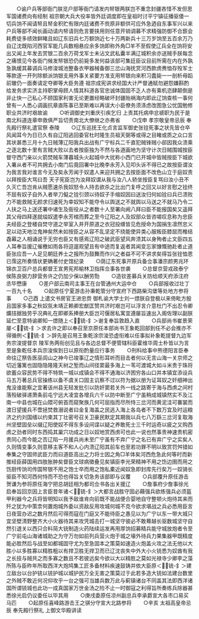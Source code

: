 <!-- { "loadSidebar": true } -->
　　○谕户兵等部衙门朕览户部等衙门请发内帑银两朕岂不重念封疆吝惜不发但思军国诸费向有经制  祖宗朝大兵大役率皆外廷调度即在皇祖时讨平宁镇征播驱倭一切兵饷不闻请帑且帑金积贮有限内廷诸费不赀原非额供可应外急迺自东事军兴以来户兵等部不闻长画动请内帑请则危言要挟用则任意开销调募不求精强防御不合窾会耗费徒多绩效鲜睹且如辽东旧兵七万额饷近七十万两新兵十三万岁饷至五百余万乃自辽沈既陷河西官军能几兵数相悬应余多饷即称外角□羊不至假使辽兵全在饷将安出又闻上年发去赏银二百余万荷戈军士未沾文武私囊半满辽城积余亦送贼手朕每念之痛恨见今各衙门候发帑银恐仍前毙多发何益该部可集廷臣议目前所需在内在外孰急孰缓其募调兵马修浚城池整备衣甲器械备御三岔山海抚赏河西款虏赉恤存殁军士等款逐一开列除额派饷银支用外事关紧要方准支用帑银向来积习蠹毙一一剖析毋蹈前辙仍一面奏请定夺卿等大臣务遵  祖宗成宪讲求经国大计严督通赋勿避怨嫌斟酌给发务求实济主持职掌毋顾人情其科道各官忠诚体国固不乏人亦有乘机恣肆颠倒是非止快一己私心不顾国家利害无论更置经略破坏封疆贻祸海内即此辽饷查核一事何曾有一人悉心调画抗章直陈事已至斯难以再误大小臣僚务须涤虑改图急公忧国勉修职业共济时艰故谕
　　○听调御史刘重庆引疾乞归  上责其托病申忿禠职为民于是南北科道连章申救俱严旨切责南北大僚继之亦弗省
　　○戊申  孝宗敬皇帝忌辰  奉先殿行祭礼遣官祭  泰陵
　　○辽东巡抚王化贞言监军御史张铨死事之状先皆仓卒风闻耳今为日已久有自辽阳逃回委官杜时隆生员祖天弼等或得之目睹或质之众口言其状甚悉三月十九日贼薄辽阳我兵出战有广宁标兵二千直犯贼锋贼小郤因我众溃乘之逐北数十里有言贼大败以去者按臣独为不然与各道画地为坚守计次日贼围城按臣督守西门亲以火箭焚贼车薄暮城头火起城中大扰称小西门已开城中皆贼按臣下城欲入署从者不可共拥去小南门后竟回署中比晚李永芳入见叩头诉不得已之故按臣谓汝为我言我对谁言今无及矣永芳闻于奴遣人来迎共拥之去按臣面不改色山立于庭奴责以拜按臣大骂曰吾  天子宪臣岂为汝拜奴谓从我与汝八人轿坐按臣复骂曰汝小丑不久灭亡吾岂肯从贼愿速杀我奴怒令人持去欲杀之比出门复呼之回又以好言慰之铨终不屈有奴子自外入者举刀儗之铨引颈以待奴子手缩奴因曰送汝归何如铨曰兵已溃败力不能救贼无颜求归速死为幸奴知不能夺令以舆送之不就舆以马送之不就马乃令二人扶之马上送还署中诸生及衙役从之者数十人至署向阙八拜曰臣不能报国矣又遥拜其父母四拜遂就缢奴遣李永芳棺而葬之至今辽阳之人及奴部众皆咨嗟叹息称为忠臣夫经臣之登楼自焚守道之举室入井开原道之衣冠投缳皆见危授命为国捐生凛然忠义足以动天地泣鬼神矣然未如按臣之从容不乱坚定不挠能使异类心服叛臣膝屈而椎结毳幕之人相诵说于无穷也臣又有感焉辽阳之破武臣望风奔溃其以身殉者止文臣四五人耳奉旨援辽催檄如雨各将逗遛观望且有中途而复返者其闻变忘家慷慨驰赴者止道臣张应吾一人足见朝廷养士之报所为鼓舞而作兴之者益不可不讲求矣得旨张铨恤恩已霈这所奏情状更确著付史馆纪录
　　○荫辽东死事开原兵备佥事潘宗颜男兆环锦衣卫百户总兵都督王宣男宪邦榆林卫指挥佥事各世袭
　　○总督京营戎政泰宁侯陈良弼力辞营务许之仍加少保以酬劳勚
　　○造钦差募兵关防给顺天府添注府丞毕懋康
　　○差户部云南司主事王在台管通州大运中仓
　　○兵部报收过壮丁一百九十名
　　○起原任宁夏游击孙秉乾管分守宣府下西路柴沟堡等处地方参将事
　　○己酉  上遣文书房官王进忠赍  御札谕大学士刘一燝朕自登极以来倚毗方殷且国家多事之秋奴氛未靖正赖卿宏猷匡赞共济时艰岂可以浮言介意杜门不出忍令卿爌拮据独劳乎况典礼在即卿系捧册大臣岂可偃居私寓宜遵屡旨速出入阁佐理以副朕延伫至意特谕卿知一燝随上＜锍-釒＞谢复奉旨敦趋入直
　　○兵部尚书崔景荣屡＜锍-釒＞求去许之即以奉召至京原任本部尚书王象乾回部到任不必会推亦不得循例＜锍-釒＞辞先是召用王象乾涂宗浚恐虚衔难以任事拟补象乾提督九边军务宗浚提督京  陵军务两衔创见且与各边总督不便管辖科臣霍维华周士朴皆以为言至是象乾任本兵宗浚俟到日以原衔酌量应行事务
　　○刑科给事中熊德阳言臣奉命往辽祭告医巫闾山之神今已竣事辽之情形耳听而目击者何以无言山海一关京师之切近藩篱也固隐隐隆隆天树之堑而山间径窦最多海上一苇可渡城大如斗米贵于珠将欲蓄众容民势不得不特筑一城以成镇会不得不通海以济困穷各山口并本镇宜添设兵马五万著总兵官操练以备不虞关口固主讥察不过以符为据以册为证耳奴之奸细神出鬼没谁能察之宜著该州县无轻发批引以防奸窦若关外一线之路寄于海与西虏之间村落殁破驿递萧条前屯宁远大凌宜各增兵六千以防中断至广宁虽稍成城镇然实不及江南一中县也城在山隈可俯首而窥聚族几何可屈指而尽所恃三岔河而黄泥洼可褰裳而渡日望援兵不啻拯焚救溺说者曰金复海盖之民逃入海上各岛者不下数万宜及时运粮济之约刘国缙以约束其丁壮密号召关卫豪民默定其期我以兵七八万繇三岔河复取海州坚壁固垒以缀辽阳使奴不得东多设间谍以疑之养敢死士三千时运奇以疲之又购西虏之劲者同时东西捣其巢穴功成之日以奴地赏西虏可也此一说也然事贵神速贵机密贵同心而今能之否辽陷一月援兵尚未至广宁虽有不弃广宁之名已有弃广宁之实矣人久则情变事久则意移主客不和人心内溃辽阳其前车也至若功罪不明以致赏罚舛错如奉集之守固师武臣力而曰道臣高出之力将士因之角□羊体矣河西危急此何等时而新推经臣薛国用四肢胀肿矣督臣文球病徵叠见矣镇臣李光荣精神不用之饬边圉而用之饬厨传饷司传国帑银不用之饱士卒而用之饱私橐近闻奴急即封库先行矣万一奴骑长驱臣不知河西何恃而不恐也得旨关切急务该部即与议覆
　　○兵部覆升原任游击贺谦为参将原任海宁把总胡廷相为都司佥书各出关援辽
　　○詹事府少詹事徐光启奉旨回京因上言臣昔年诸＜锍-釒＞大都言战胜守固必藉强兵欲练强兵必须盔甲利器今之兵将皆明知以我予敌谁肯向前既不能战便合婴地自守整顿火炮待其来而歼之犹为中策柰何置炮城外委以资敌反用攻城何城不克今欲求堪战之兵必悉用臣言日夜营办迟之数月然后可得而寇在门庭又不能待臣之愚见以为广宁以东一带大城只宜坚壁清野整齐大小火器待其来攻凭城击打一城坚守彼必不敢蓦越长驱数城坚守自然引退关以西只合料简大铳制造火药陆续运发再用厚饷招募精兵能守城放炮者令至广宁前屯山海诸城助之为守万勿如前列兵营火炮于城之壕外待兵力果集器甲既精度能必胜然后与战至如都城固守尤为至急固本之策莫如速造火炮盖火攻之法无他以大胜小以多胜寡以精胜粗以有捍卫胜无捍卫而已辽沈丧失中外大小火铳悉为奴酋有我之长技与贼共之而多寡之数且不若彼远矣今欲以大以精胜之莫如光禄寺少卿李之藻所陈与臣昨年所取西洋大炮鸠集工匠多备材料疾速鼓铸并依大臣原＜锍-釒＞建立敌台以台护铳以铳护城以城护民万全无害之策莫过于此若多造大铳如法建台数里之外贼不敢近何况仰攻乎一台之强可当雄兵数万此与蓟镇诸台不同盖其法即西洋诸国所谓铳城也此功一成真国家万世金汤之险不止一时御寇之利得旨所奏练兵除器甚悉徐光启仍议委任以毕其用
　　○庚戌委原任凉州副总兵李承爵宣大各市口易买马匹
　　○起原任喜峰路游击王之骐分守宣大北路参将
　　○辛亥  太祖高皇帝忌辰  奉先殿行祭礼  上御文华殿讲读
